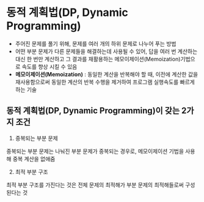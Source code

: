 # 동적 계획법(DP, Dynamic Programming)
- 주어진 문제를 풀기 위해, 문제를 여러 개의 하위 문제로 나누어 푸는 방법
- 어떤 부분 문제가 다른 문제들을 해결하는데 사용될 수 있어, 답을 여러 번 계산하는 대신 한 번만 계산하고
  그 결과를 재활용하는 메모이제이션(Memoization)기법으로 속도를 향상 시킬 수 있음
- **메모이제이션(Memoization)** : 동일한 계산을 반복해야 할 때, 이전에 계산한 값을 재사용함으로써 동일한 계산의 반복 수행을
                                  제거하여 프로그램 실행속도를 빠르게 하는 기술


## 동적 계획법(DP, Dynamic Programming)이 갖는 2가지 조건
1. 중복되는 부분 문제

  중복되는 부분 문제는 나눠진 부분 문제가 중복되는 경우로, 메모이제이션 기법을 사용해 중복 계산을 없애줌
  
2. 최적 부분 구조
   
  최적 부분 구조를 가진다는 것은 전체 문제의 최적해가 부분 문제의 최적해들로써 구성된다는 것

  
